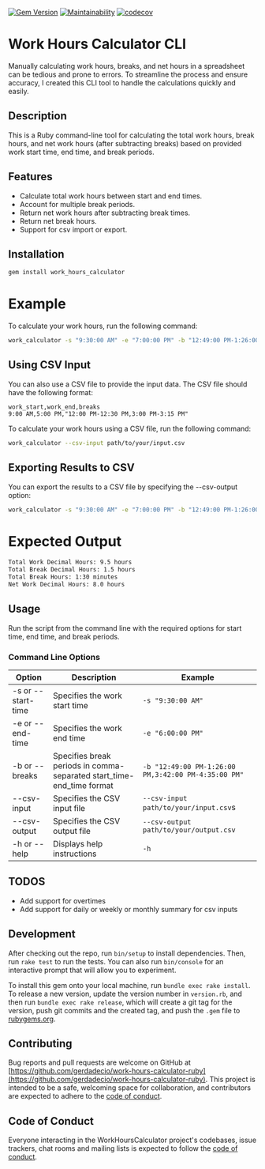 [![Gem Version](https://badge.fury.io/rb/work_hours_calculator.svg?icon=si%3Arubygems)](https://badge.fury.io/rb/work_hours_calculator) [![Maintainability](https://api.codeclimate.com/v1/badges/f8dae8435980691b04fb/maintainability)](https://codeclimate.com/github/gerdadecio/work-hours-calculator-ruby/maintainability) [![codecov](https://codecov.io/gh/gerdadecio/work-hours-calculator-ruby/graph/badge.svg?token=N87XQ9ELXC)](https://codecov.io/gh/gerdadecio/work-hours-calculator-ruby)
# Work Hours Calculator CLI

Manually calculating work hours, breaks, and net hours in a spreadsheet can be tedious and prone to errors. To streamline the process and ensure accuracy, I created this CLI tool to handle the calculations quickly and easily.

## Description
This is a Ruby command-line tool for calculating the total work hours, break hours, and net work hours (after subtracting breaks) based on provided work start time, end time, and break periods.

## Features
- Calculate total work hours between start and end times.
- Account for multiple break periods.
- Return net work hours after subtracting break times.
- Return net break hours.
- Support for csv import or export.

## Installation

```bash
gem install work_hours_calculator
```

# Example
To calculate your work hours, run the following command:
```bash
work_calculator -s "9:30:00 AM" -e "7:00:00 PM" -b "12:49:00 PM-1:26:00 PM,3:42:00 PM-4:35:00 PM"
```

## Using CSV Input
You can also use a CSV file to provide the input data. The CSV file should have the following format:
```text
work_start,work_end,breaks
9:00 AM,5:00 PM,"12:00 PM-12:30 PM,3:00 PM-3:15 PM"
```
To calculate your work hours using a CSV file, run the following command:
```bash
work_calculator --csv-input path/to/your/input.csv
```
## Exporting Results to CSV
You can export the results to a CSV file by specifying the --csv-output option:
```bash
work_calculator -s "9:30:00 AM" -e "7:00:00 PM" -b "12:49:00 PM-1:26:00 PM,3:42:00 PM-4:35:00 PM" --csv-output path/to/your/output.csv
```

# Expected Output
```bash
Total Work Decimal Hours: 9.5 hours
Total Break Decimal Hours: 1.5 hours
Total Break Hours: 1:30 minutes
Net Work Decimal Hours: 8.0 hours
```

## Usage
Run the script from the command line with the required options for start time, end time, and break periods.

### Command Line Options
| Option | Description | Example |
| -------- | ------- | ------- |
| -s or --start-time | Specifies the work start time | `-s "9:30:00 AM"` |
| -e or --end-time | Specifies the work end time | `-e "6:00:00 PM"` |
| -b or --breaks | Specifies break periods in comma-separated start_time-end_time format | `-b "12:49:00 PM-1:26:00 PM,3:42:00 PM-4:35:00 PM"` |
| --csv-input | Specifies the CSV input file | `--csv-input path/to/your/input.csv`s |
| --csv-output | Specifies the CSV output file | `--csv-output path/to/your/output.csv` |
| -h or --help | Displays help instructions | `-h` |

## TODOS
- Add support for overtimes
- Add support for daily or weekly or monthly summary for csv inputs

## Development

After checking out the repo, run `bin/setup` to install dependencies. Then, run `rake test` to run the tests. You can also run `bin/console` for an interactive prompt that will allow you to experiment.

To install this gem onto your local machine, run `bundle exec rake install`. To release a new version, update the version number in `version.rb`, and then run `bundle exec rake release`, which will create a git tag for the version, push git commits and the created tag, and push the `.gem` file to [rubygems.org](https://rubygems.org).

## Contributing

Bug reports and pull requests are welcome on GitHub at [https://github.com/gerdadecio/work-hours-calculator-ruby](https://github.com/gerdadecio/work-hours-calculator-ruby). This project is intended to be a safe, welcoming space for collaboration, and contributors are expected to adhere to the [code of conduct](https://github.com/gerdadecio/work-hours-calculator-ruby/blob/main/CODE_OF_CONDUCT.md).

## Code of Conduct

Everyone interacting in the WorkHoursCalculator project's codebases, issue trackers, chat rooms and mailing lists is expected to follow the [code of conduct](https://github.com/[USERNAME]/work_hours_calculator/blob/main/CODE_OF_CONDUCT.md).
